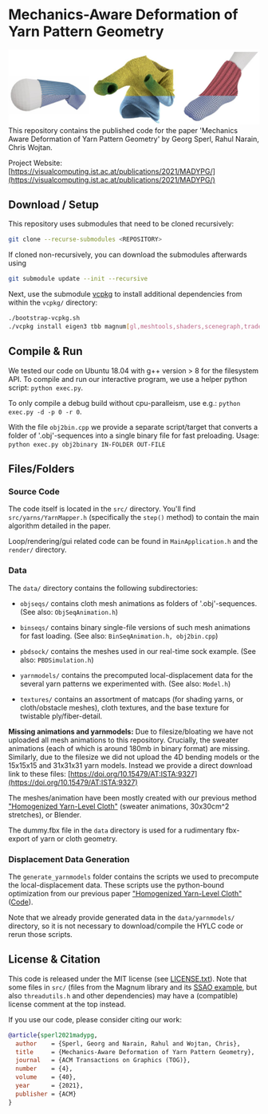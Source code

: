 # Mechanics-Aware Deformation of Yarn Pattern Geometry

![Teaser Image](teaser.jpg "")
This repository contains the published code for the paper 'Mechanics Aware Deformation of Yarn Pattern Geometry' by Georg Sperl, Rahul Narain, Chris Wojtan.

Project Website: [https://visualcomputing.ist.ac.at/publications/2021/MADYPG/](https://visualcomputing.ist.ac.at/publications/2021/MADYPG/)


## Download / Setup

This repository uses submodules that need to be cloned recursively:
```sh
git clone --recurse-submodules <REPOSITORY>
```
If cloned non-recursively, you can download the submodules afterwards using
```sh
git submodule update --init --recursive
```

Next, use the submodule [vcpkg](https://github.com/microsoft/vcpkg/) to install additional dependencies from within the `vcpkg/` directory:
```sh
./bootstrap-vcpkg.sh
./vcpkg install eigen3 tbb magnum[gl,meshtools,shaders,scenegraph,trade,debugtools,sdl2application] magnum-integration[imgui] magnum-plugins[pngimporter,jpegimporter]
```

## Compile & Run

We tested our code on Ubuntu 18.04 with g++ version > 8 for the filesystem API.
To compile and run our interactive program, we use a helper python script: `python exec.py`.

To only compile a debug build without cpu-paralleism, use e.g.: `python exec.py -d -p 0 -r 0`.

With the file `obj2bin.cpp` we provide a separate script/target that converts a folder of '.obj'-sequences into a single binary file for fast preloading. Usage: `python exec.py obj2binary IN-FOLDER OUT-FILE`

## Files/Folders

### Source Code

The code itself is located in the `src/` directory. You'll find `src/yarns/YarnMapper.h` (specifically the `step()` method) to contain the main algorithm detailed in the paper.

Loop/rendering/gui related code can be found in `MainApplication.h` and the `render/` directory.

### Data

The `data/` directory contains the following subdirectories:

- `objseqs/` contains cloth mesh animations as folders of '.obj'-sequences. (See also: `ObjSeqAnimation.h`)

- `binseqs/` contains binary single-file versions of such mesh animations for fast loading. (See also: `BinSeqAnimation.h, obj2bin.cpp`)

- `pbdsock/` contains the meshes used in our real-time sock example. (See also: `PBDSimulation.h`)

- `yarnmodels/` contains the precomputed local-displacement data for the several yarn patterns we experimented with. (See also: `Model.h`)

- `textures/` contains an assortment of matcaps (for shading yarns, or cloth/obstacle meshes), cloth textures, and the base texture for twistable ply/fiber-detail.

**Missing animations and yarnmodels:** Due to filesize/bloating we have not uploaded all mesh animations to this repository. Crucially, the sweater animations (each of which is around 180mb in binary format) are missing. Similarly, due to the filesize we did not upload the 4D bending models or the 15x15x15 and 31x31x31 yarn models. Instead we provide a direct download link to these files:
[https://doi.org/10.15479/AT:ISTA:9327](https://doi.org/10.15479/AT:ISTA:9327) 
<!-- TODO write GB if direct link.. -->

The meshes/animation have been mostly created with our previous method ["Homogenized Yarn-Level Cloth"](https://visualcomputing.ist.ac.at/publications/2020/HYLC/) (sweater animations, 30x30cm^2 stretches), or Blender.

The dummy.fbx file in the `data` directory is used for a rudimentary fbx-export of yarn or cloth geometry.

### Displacement Data Generation

The `generate_yarnmodels` folder contains the scripts we used to precompute the local-displacement data. These scripts use the python-bound optimization from our previous paper ["Homogenized Yarn-Level Cloth"](https://visualcomputing.ist.ac.at/publications/2020/HYLC/) ([Code](https://git.ist.ac.at/gsperl/HYLC)).

Note that we already provide generated data in the `data/yarnmodels/` directory, so it is not necessary to download/compile the HYLC code or rerun those scripts.

## License & Citation

This code is released under the MIT license (see [LICENSE.txt](LICENSE.txt)).
Note that some files in `src/` (files from the Magnum library and its [SSAO example](https://github.com/Janos95/magnum-examples/tree/master/src/ssao), but also `threadutils.h` and other dependencies) may have a (compatible) license comment at the top instead.

If you use our code, please consider citing our work:
```bibtex
@article{sperl2021madypg,
  author    = {Sperl, Georg and Narain, Rahul and Wojtan, Chris},
  title     = {Mechanics-Aware Deformation of Yarn Pattern Geometry},
  journal   = {ACM Transactions on Graphics (TOG)},
  number    = {4},
  volume    = {40},
  year      = {2021},
  publisher = {ACM}
}
```
<!-- @article{sperl2020hylc,
  author    = {Sperl, Georg and Narain, Rahul and Wojtan, Chris},
  title     = {Homogenized Yarn-Level Cloth},
  journal   = {ACM Transactions on Graphics (TOG)},
  number    = {4},
  volume    = {39},
  year      = {2020},
  publisher = {ACM}
} -->
